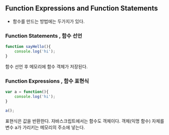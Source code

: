 ## Function Expressions and Function Statements 
- 함수를 만드는 방법에는 두가지가 있다. 
### Function Statements , 함수 선언

```js
function sayHello(){
    console.log('hi');
}
```
함수 선언 후 메모리에 함수 객체가 저장된다. 

### Function Expressions , 함수 표현식 

```js
var a = function(){
    console.log('hi');
}

a();
```
표현식은 값을 반환한다. 자바스크립트에서는 함수도 객체이다. 객체(익명 함수) 자체를 변수 a가 가리키는 메모리의 주소에 넣는다. 